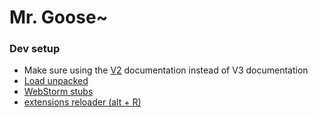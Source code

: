 # Mr. Goose~

### Dev setup
- Make sure using the [V2](https://developer.chrome.com/docs/extensions/mv2) documentation instead of V3 documentation
- [Load unpacked](https://developer.chrome.com/docs/extensions/mv3/getstarted/#manifest)
- [WebStorm stubs](https://stackoverflow.com/a/25466708)
- [extensions reloader (alt + R)](https://chrome.google.com/webstore/detail/extensions-reloader/fimgfedafeadlieiabdeeaodndnlbhid)
